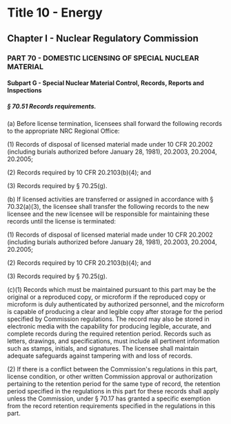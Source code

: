 
# Title 10 - Energy
## Chapter I - Nuclear Regulatory Commission
### PART 70 - DOMESTIC LICENSING OF SPECIAL NUCLEAR MATERIAL
#### Subpart G - Special Nuclear Material Control, Records, Reports and Inspections
##### § 70.51 Records requirements.

(a) Before license termination, licensees shall forward the following records to the appropriate NRC Regional Office:

(1) Records of disposal of licensed material made under 10 CFR 20.2002 (including burials authorized before January 28, 1981), 20.2003, 20.2004, 20.2005;

(2) Records required by 10 CFR 20.2103(b)(4); and

(3) Records required by § 70.25(g).

(b) If licensed activities are transferred or assigned in accordance with § 70.32(a)(3), the licensee shall transfer the following records to the new licensee and the new licensee will be responsible for maintaining these records until the license is terminated:

(1) Records of disposal of licensed material made under 10 CFR 20.2002 (including burials authorized before January 28, 1981), 20.2003, 20.2004, 20.2005;

(2) Records required by 10 CFR 20.2103(b)(4); and

(3) Records required by § 70.25(g).

(c)(1) Records which must be maintained pursuant to this part may be the original or a reproduced copy, or microform if the reproduced copy or microform is duly authenticated by authorized personnel, and the microform is capable of producing a clear and legible copy after storage for the period specified by Commission regulations. The record may also be stored in electronic media with the capability for producing legible, accurate, and complete records during the required retention period. Records such as letters, drawings, and specifications, must include all pertinent information such as stamps, initials, and signatures. The licensee shall maintain adequate safeguards against tampering with and loss of records.

(2) If there is a conflict between the Commission's regulations in this part, license condition, or other written Commission approval or authorization pertaining to the retention period for the same type of record, the retention period specified in the regulations in this part for these records shall apply unless the Commission, under § 70.17 has granted a specific exemption from the record retention requirements specified in the regulations in this part.
